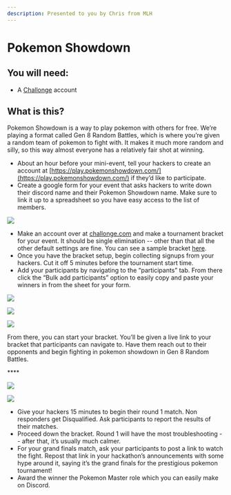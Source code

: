 ```yaml
---
description: Presented to you by Chris from MLH
---
```


# Pokemon Showdown

## **You will need:**

* A [Challonge](http://challonge.com) account

## **What is this?**

Pokemon Showdown is a way to play pokemon with others for free. We’re playing a format called Gen 8 Random Battles, which is where you’re given a random team of pokemon to fight with. It makes it much more random and silly, so this way almost everyone has a relatively fair shot at winning.

* About an hour before your mini-event, tell your hackers to create an account at [https://play.pokemonshowdown.com/](https://play.pokemonshowdown.com/) if they’d like to participate.
* Create a google form for your event that asks hackers to write down their discord name and their Pokemon Showdown name. Make sure to link it up to a spreadsheet so you have easy access to the list of members.

![](https://lh5.googleusercontent.com/UxwroPMACzmCyxmJiNGUrTBYc_lLVIsP3wS3M-GF2aKLoho7wZNJITiHuoFpOtP4_25IzA2MOUW99CdLN3dYSVhIPfLzuPoXgKZ7ks823YZVlU2F4l9Jzwt7Yst3krXjo3WlO5ux)

* Make an account over at [challonge.com](https://challonge.com/) and make a tournament bracket for your event. It should be single elimination -- other than that all the other default settings are fine. You can see a sample bracket [here](https://challonge.com/hacklariousPS).
* Once you have the bracket setup, begin collecting signups from your hackers. Cut it off 5 minutes before the tournament start time.
* Add your participants by navigating to the “participants” tab. From there click the “Bulk add participants” option to easily copy and paste your winners in from the sheet for your form.

![](https://lh3.googleusercontent.com/Fg0-m8Hg8Jni3XaUHtmBgJV8_YU1s3s2H2F3nrKlMjYj9zw_Tnimzv1cGkhcRRwsOWqWqSawaL3JZvB0msXywQ1P4UkWUCuvUUx7egLmig4r7TOAdrjl1R736OkGACa9CtaUw3sZ)

![](https://lh3.googleusercontent.com/BjyhzmuAh6j4KY8vosmr_OkAH1sEjUaCO8aAmzPWQeC4RwZFifZTf0eDGikUOq84LmYORjAq1ezZ0FtZ030FfYH8yzqArlIqHKgYjlvH639MjVbh-vUoOTml5wlNRLwVq4B10k6e)

![](https://lh6.googleusercontent.com/qeo3YxQTugBx8BROz0sl3RUImsIPSeAq1rO1ybHpZsLr146I2jhqgFNH_5vQ_eNfkHwB_Pm9EDKWA3pXn1c8Nf2kJFDfXZe5f2TucOnFwAWBkunacHVYVxzq4m867dmBXEIuTuyV)

From there, you can start your bracket. You’ll be given a live link to your bracket that participants can navigate to. Have them reach out to their opponents and begin fighting in pokemon showdown in Gen 8 Random Battles.

\*\*\*\*

![](https://lh6.googleusercontent.com/HnnghOngq-Drv591S1vhuH1zsIT4XugYhylxFH0rzziPvVFX-OidFwM70j1iDoQdDRy8rSEPK980ON_4KXZc3_Y4_YqzhkNUwHHgIKEWaSQ4ha4d4X9_IFZ2O1OjYxULFvTwUV1S)

![](https://lh4.googleusercontent.com/39ytfSSEh-r7hHAaHZ6f40IfMuOz2M0SGDJpXqm-5uhYRx7Zrt7HtWAesl88U0RPZIsfiQMxKawr1S98gjap0aJ1tJMx4ReBTwYSE3zjeIjxzgDLyeFqLZ97WY4rw8g1x4PFmr55)

* Give your hackers 15 minutes to begin their round 1 match. Non responders get Disqualified. Ask participants to report the results of their matches.
* Proceed down the bracket. Round 1 will have the most troubleshooting -- after that, it’s usually much calmer.
* For your grand finals match, ask your participants to post a link to watch the fight. Repost that link in your hackathon’s announcements with some hype around it, saying it’s the grand finals for the prestigious pokemon tournament!
* Award the winner the Pokemon Master role which you can easily make on Discord. 

